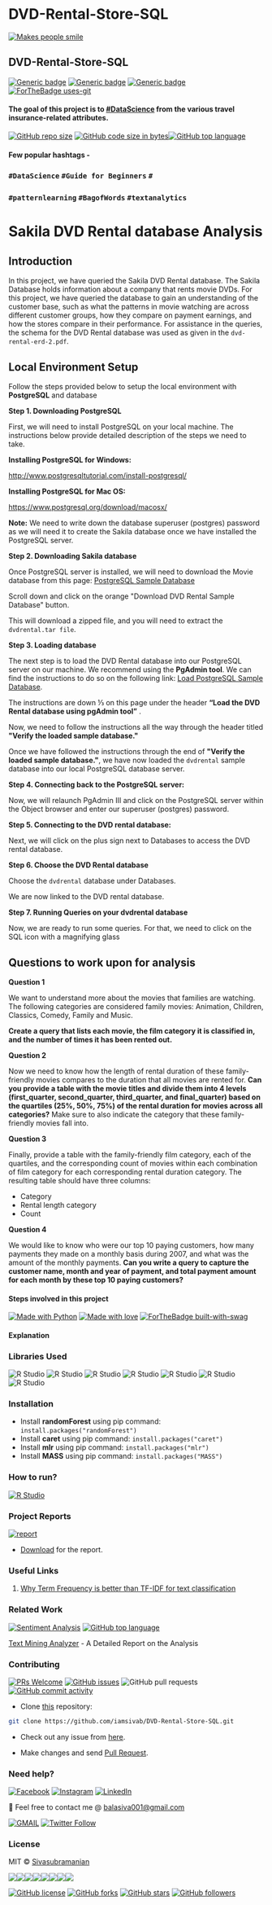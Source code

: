 # DVD-Rental-Store-SQL

[![Makes people smile](https://forthebadge.com/images/badges/makes-people-smile.svg)](https://github.com/iamsivab)
## DVD-Rental-Store-SQL

[![Generic badge](https://img.shields.io/badge/Datascience-Beginners-Red.svg?style=for-the-badge)](https://github.com/iamsivab/DVD-Rental-Store-SQL) 
[![Generic badge](https://img.shields.io/badge/LinkedIn-Connect-blue.svg?style=for-the-badge&logo=linkedin&logoColor=white)](https://www.linkedin.com/in/iamsivab/) [![Generic badge](https://img.shields.io/badge/Python-Language-blue.svg?style=for-the-badge)](https://github.com/iamsivab/DVD-Rental-Store-SQL) [![ForTheBadge uses-git](http://ForTheBadge.com/images/badges/uses-git.svg)](https://GitHub.com/)

#### The goal of this project is to [#DataScience](https://github.com/iamsivab/DVD-Rental-Store-SQL) from the various travel insurance-related attributes.

[![GitHub repo size](https://img.shields.io/github/repo-size/iamsivab/DVD-Rental-Store-SQL.svg?logo=github&style=social)](https://github.com/iamsivab) [![GitHub code size in bytes](https://img.shields.io/github/languages/code-size/iamsivab/DVD-Rental-Store-SQL.svg?logo=git&style=social)](https://github.com/iamsivab/)[![GitHub top language](https://img.shields.io/github/languages/top/iamsivab/DVD-Rental-Store-SQL.svg?logo=python&style=social)](https://github.com/iamsivab)

#### Few popular hashtags - 
### `#DataScience` `#Guide for Beginners` `#`
### `#patternlearning` `#BagofWords` `#textanalytics`

# Sakila DVD Rental database Analysis


## Introduction

In this project, we have queried the Sakila DVD Rental database. The Sakila Database holds information about a company that rents movie DVDs. For this project, we have queried the database to gain an understanding of the customer base, such as what the patterns in movie watching are across different customer groups, how they compare on payment earnings, and how the stores compare in their performance. For assistance in the queries, the schema for the DVD Rental database was used as given in the `dvd-rental-erd-2.pdf`.


## Local Environment Setup

Follow the steps provided below to setup the local environment with **PostgreSQL** and database

**Step 1. Downloading PostgreSQL**

First, we will need to install PostgreSQL on your local machine. The instructions below provide detailed description of the steps we need to take.

**Installing PostgreSQL for Windows:**

http://www.postgresqltutorial.com/install-postgresql/

**Installing PostgreSQL for Mac OS:**

https://www.postgresql.org/download/macosx/

**Note:** We need to write down the database superuser (postgres) password as we will need it to create the Sakila database once we have installed the PostgreSQL server.

**Step 2. Downloading Sakila database**

Once PostgreSQL server is installed, we will need to download the Movie database from this page: [PostgreSQL Sample Database](http://www.postgresqltutorial.com/postgresql-sample-database/)

Scroll down and click on the orange "Download DVD Rental Sample Database" button.

This will download a zipped file, and you will need to extract the `dvdrental.tar file`.

**Step 3. Loading database**

The next step is to load the DVD Rental database into our PostgreSQL server on our machine. We recommend using the **PgAdmin tool**. We can find the instructions to do so on the following link: [Load PostgreSQL Sample Database](http://www.postgresqltutorial.com/load-postgresql-sample-database/).

The instructions are down ⅓ on this page under the header **“Load the DVD Rental database using pgAdmin tool”** .

Now, we need to follow the instructions all the way through the header titled **"Verify the loaded sample database."**

Once we have followed the instructions through the end of **"Verify the loaded sample database."**, we have now loaded the `dvdrental` sample database into our local PostgreSQL database server.

**Step 4. Connecting back to the PostgreSQL server:**

Now, we will relaunch PgAdmin III and click on the PostgreSQL server within the Object browser and enter our superuser (postgres) password.

**Step 5. Connecting to the DVD rental database:**

Next, we will click on the plus sign next to Databases to access the DVD rental database.

**Step 6. Choose the DVD Rental database**

Choose the `dvdrental` database under Databases.

We are now linked to the DVD rental database.

**Step 7. Running Queries on your dvdrental database**

Now, we are ready to run some queries. For that, we need to click on the SQL icon with a magnifying glass

## Questions to work upon for analysis

**Question 1**

We want to understand more about the movies that families are watching. The following categories are considered family movies: Animation, Children, Classics, Comedy, Family and Music.

**Create a query that lists each movie, the film category it is classified in, and the number of times it has been rented out.**

**Question 2**

Now we need to know how the length of rental duration of these family-friendly movies compares to the duration that all movies are rented for. **Can you provide a table with the movie titles and divide them into 4 levels (first_quarter, second_quarter, third_quarter, and final_quarter) based on the quartiles (25%, 50%, 75%) of the rental duration for movies across all categories?** Make sure to also indicate the category that these family-friendly movies fall into.

**Question 3**

Finally, provide a table with the family-friendly film category, each of the quartiles, and the corresponding count of movies within each combination of film category for each corresponding rental duration category. The resulting table should have three columns:

- Category
- Rental length category
- Count

**Question 4**

We would like to know who were our top 10 paying customers, how many payments they made on a monthly basis during 2007, and what was the amount of the monthly payments. **Can you write a query to capture the customer name, month and year of payment, and total payment amount for each month by these top 10 paying customers?**







#### Steps involved in this project

[![Made with Python](https://forthebadge.com/images/badges/made-with-python.svg)](https://github.com/iamsivab/DVD-Rental-Store-SQL) [![Made with love](https://forthebadge.com/images/badges/built-with-love.svg)](https://www.linkedin.com/in/iamsivab/) [![ForTheBadge built-with-swag](http://ForTheBadge.com/images/badges/built-with-swag.svg)](https://www.linkedin.com/in/iamsivab/)

#### Explanation

### Libraries Used

![R Studio](https://img.shields.io/badge/R-dplyr-blue.svg?style=flat&logo=r&logoColor=white) 
![R Studio](https://img.shields.io/badge/R-stringr-blue.svg?style=flat&logo=r&logoColor=white)
![R Studio](https://img.shields.io/badge/R-readtext-blue.svg?style=flat&logo=r&logoColor=white) 
![R Studio](https://img.shields.io/badge/R-e1071-blue.svg?style=flat&logo=r&logoColor=white) 
![R Studio](https://img.shields.io/badge/R-mlr-blue.svg?style=flat&logo=r&logoColor=white)
![R Studio](https://img.shields.io/badge/R-caret-blue.svg?style=flat&logo=r&logoColor=white) 
![R Studio](https://img.shields.io/badge/R-randomForest-blue.svg?style=flat&logo=r&logoColor=white) 


### Installation

- Install **randomForest** using pip command: `install.packages("randomForest")`
- Install **caret** using pip command: `install.packages("caret")`
- Install **mlr** using pip command: `install.packages("mlr")`
- Install **MASS** using pip command: `install.packages("MASS")`

### How to run?

[![R Studio](https://img.shields.io/badge/R-clean_data.R.-lightgrey.svg?logo=R&style=social)](https://github.com/iamsivab/DVD-Rental-Store-SQL/tree/master/src)


### Project Reports

[![report](https://img.shields.io/static/v1.svg?label=Project&message=Report&logo=microsoft-word&style=social)](https://github.com/iamsivab/DVD-Rental-Store-SQL/blob/master/Sivasubramanian-Text%20Mining%20Report.pdf)

- [Download](https://github.com/iamsivab/DVD-Rental-Store-SQL/blob/master/Sivasubramanian-Text%20Mining%20Report.pdf) for the report.

### Useful Links

1. [Why Term Frequency is better than TF-IDF for text classification](https://www.quora.com/Why-does-TF-term-frequency-sometimes-give-better-F-scores-than-TF-IDF-does-for-text-classification)
 
### Related Work

[![Sentiment Analysis](https://img.shields.io/static/v1.svg?label=Text&message=Mining&color=lightgray&logo=linkedin&style=social&colorA=critical)](https://www.linkedin.com/in/iamsivab/) [![GitHub top language](https://img.shields.io/github/languages/top/iamsivab/DVD-Rental-Store-SQL.svg?logo=php&style=social)](https://github.com/iamsivab/)

[Text Mining Analyzer](https://github.com/iamsivab/DVD-Rental-Store-SQL) - A Detailed Report on the Analysis


### Contributing

[![PRs Welcome](https://img.shields.io/badge/PRs-welcome-brightgreen.svg?logo=github)](https://github.com/iamsivab/DVD-Rental-Store-SQL/pulls) [![GitHub issues](https://img.shields.io/github/issues/iamsivab/DVD-Rental-Store-SQL?logo=github)](https://github.com/iamsivab/DVD-Rental-Store-SQL/issues) ![GitHub pull requests](https://img.shields.io/github/issues-pr/viamsivab/DVD-Rental-Store-SQL?color=blue&logo=github) 
[![GitHub commit activity](https://img.shields.io/github/commit-activity/y/iamsivab/DVD-Rental-Store-SQL?logo=github)](https://github.com/iamsivab/DVD-Rental-Store-SQL/)

- Clone [this](https://github.com/iamsivab/DVD-Rental-Store-SQL/) repository: 

```bash
git clone https://github.com/iamsivab/DVD-Rental-Store-SQL.git
```

- Check out any issue from [here](https://github.com/iamsivab/DVD-Rental-Store-SQL/issues).

- Make changes and send [Pull Request](https://github.com/iamsivab/DVD-Rental-Store-SQL/pull).
 
### Need help?

[![Facebook](https://img.shields.io/static/v1.svg?label=follow&message=@iamsivab&color=9cf&logo=facebook&style=flat&logoColor=white&colorA=informational)](https://www.facebook.com/iamsivab)  [![Instagram](https://img.shields.io/static/v1.svg?label=follow&message=@iamsivab&color=grey&logo=instagram&style=flat&logoColor=white&colorA=critical)](https://www.instagram.com/iamsivab/) [![LinkedIn](https://img.shields.io/static/v1.svg?label=connect&message=@iamsivab&color=success&logo=linkedin&style=flat&logoColor=white&colorA=blue)](https://www.linkedin.com/in/iamsivab/)

:email: Feel free to contact me @ [balasiva001@gmail.com](https://mail.google.com/mail/)

[![GMAIL](https://img.shields.io/static/v1.svg?label=send&message=balasiva001@gmail.com&color=red&logo=gmail&style=social)](https://www.github.com/iamsivab) [![Twitter Follow](https://img.shields.io/twitter/follow/iamsivab?style=social)](https://twitter.com/iamsivab)


### License

MIT &copy; [Sivasubramanian](https://github.com/iamsivab/DVD-Rental-Store-SQL/blob/master/LICENSE)

[![](https://sourcerer.io/fame/iamsivab/iamsivab/DVD-Rental-Store-SQL/images/0)](https://sourcerer.io/fame/iamsivab/iamsivab/DVD-Rental-Store-SQL/links/0)[![](https://sourcerer.io/fame/iamsivab/iamsivab/DVD-Rental-Store-SQL/images/1)](https://sourcerer.io/fame/iamsivab/iamsivab/DVD-Rental-Store-SQL/links/1)[![](https://sourcerer.io/fame/iamsivab/iamsivab/DVD-Rental-Store-SQL/images/2)](https://sourcerer.io/fame/iamsivab/iamsivab/DVD-Rental-Store-SQL/links/2)[![](https://sourcerer.io/fame/iamsivab/iamsivab/DVD-Rental-Store-SQL/images/3)](https://sourcerer.io/fame/iamsivab/iamsivab/DVD-Rental-Store-SQL/links/3)[![](https://sourcerer.io/fame/iamsivab/iamsivab/DVD-Rental-Store-SQL/images/4)](https://sourcerer.io/fame/iamsivab/iamsivab/DVD-Rental-Store-SQL/links/4)[![](https://sourcerer.io/fame/iamsivab/iamsivab/DVD-Rental-Store-SQL/images/5)](https://sourcerer.io/fame/iamsivab/iamsivab/DVD-Rental-Store-SQL/links/5)[![](https://sourcerer.io/fame/iamsivab/iamsivab/DVD-Rental-Store-SQL/images/6)](https://sourcerer.io/fame/iamsivab/iamsivab/DVD-Rental-Store-SQL/links/6)[![](https://sourcerer.io/fame/iamsivab/iamsivab/DVD-Rental-Store-SQL/images/7)](https://sourcerer.io/fame/iamsivab/iamsivab/DVD-Rental-Store-SQL/links/7)


[![GitHub license](https://img.shields.io/github/license/iamsivab/DVD-Rental-Store-SQL.svg?style=social&logo=github)](https://github.com/iamsivab/DVD-Rental-Store-SQL/blob/master/LICENSE) 
[![GitHub forks](https://img.shields.io/github/forks/iamsivab/DVD-Rental-Store-SQL.svg?style=social)](https://github.com/iamsivab/DVD-Rental-Store-SQL/network) [![GitHub stars](https://img.shields.io/github/stars/iamsivab/DVD-Rental-Store-SQL.svg?style=social)](https://github.com/iamsivab/DVD-Rental-Store-SQL/stargazers) [![GitHub followers](https://img.shields.io/github/followers/iamsivab.svg?label=Follow&style=social)](https://github.com/iamsivab/)

